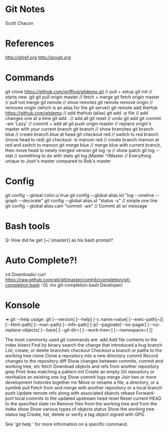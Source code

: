 # Git Notes
Scott Chacon

# References
http://gitref.org
http://progit.org

# Commands
git clone https://github.com/grifflug/gitdemo.git  // pull + setup
git init                              // starts new .git
git pull origin master                // fetch + merge
git fetch origin master               // pull not merge
git remote 	 	     // show remotes
git remote remove origin              // removes origin (which is an alias for the git server)
git remote add theHub https://github.com/gitdemo // add theHub (alias)
git add -p file	    	     // add changes one at a time
git add .  		     // add all
git reset			     // undo git add
git commit -am 'Lazy'	                // commit + add all
git push origin master	     // replace origin's master with your current branch
git branch     	    	     // show branches
git branch blue 	                // create branch blue at head
git checkout red 	                // switch to red branch (move head to red)
git checkout -b maroon red            // create branch maroon at red and switch to maroon
git merge blue 	       	     // merge blue with current branch, then move head to newly merged version
git log -p 		     // show patch
git log --stat		     // something to do with stats
git log jMaster ^rMaster              // Everything unique to Josh's master compared to Rob's master

# Config
git config --global color.ui true
git config --global alias.lol "log --oneline --graph --decorate"
git config --global alias.st "status -s" 		                  // simple one line
git config --global alias.cam “commit -am”		                  // Commit all w/ message

# Bash tools
Q: How did he get [~/ (master)] as his bash prompt?



# Auto Complete?!
cd Downloads/
curl https://raw.github.com/git/git/master/contrib/completion/git-completion.bash -OL
mv git-completion.bash Developer/




# Konsole

➜ git --help
usage: git [--version] [--help] [-c name=value]
           [--exec-path[=<path>]] [--html-path] [--man-path] [--info-path]
           [-p|--paginate|--no-pager] [--no-replace-objects] [--bare]
           [--git-dir=<path>] [--work-tree=<path>] [--namespace=<name>]
           <command> [<args>]

The most commonly used git commands are:
   add        Add file contents to the index
   bisect     Find by binary search the change that introduced a bug
   branch     List, create, or delete branches
   checkout   Checkout a branch or paths to the working tree
   clone      Clone a repository into a new directory
   commit     Record changes to the repository
   diff       Show changes between commits, commit and working tree, etc
   fetch      Download objects and refs from another repository
   grep       Print lines matching a pattern
   init       Create an empty Git repository or reinitialize an existing one
   log        Show commit logs
   merge      Join two or more development histories together
   mv         Move or rename a file, a directory, or a symlink
   pull       Fetch from and merge with another repository or a local branch
   push       Update remote refs along with associated objects
   rebase     Forward-port local commits to the updated upstream head
   reset      Reset current HEAD to the specified state
   rm         Remove files from the working tree and from the index
   show       Show various types of objects
   status     Show the working tree status
   tag        Create, list, delete or verify a tag object signed with GPG

See 'git help <command>' for more information on a specific command.


